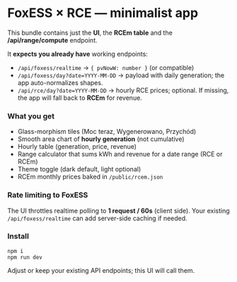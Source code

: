 # FoxESS × RCE — minimalist app

This bundle contains just the **UI**, the **RCEm table** and the **/api/range/compute** endpoint.

It **expects you already have** working endpoints:

- `/api/foxess/realtime` → `{ pvNowW: number }` (or compatible)
- `/api/foxess/day?date=YYYY-MM-DD` → payload with daily generation; the app auto-normalizes shapes.
- `/api/rce/day?date=YYYY-MM-DD` → hourly RCE prices; optional. If missing, the app will fall back to **RCEm** for revenue.

### What you get

- Glass-morphism tiles (Moc teraz, Wygenerowano, Przychód)
- Smooth area chart of **hourly generation** (not cumulative)
- Hourly table (generation, price, revenue)
- Range calculator that sums kWh and revenue for a date range (RCE or RCEm)
- Theme toggle (dark default, light optional)
- RCEm monthly prices baked in `/public/rcem.json`

### Rate limiting to FoxESS

The UI throttles realtime polling to **1 request / 60s** (client side). Your existing `/api/foxess/realtime` can add server-side caching if needed.

### Install

```
npm i
npm run dev
```

Adjust or keep your existing API endpoints; this UI will call them.

